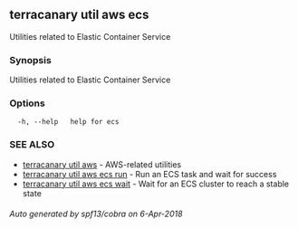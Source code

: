 ## terracanary util aws ecs

Utilities related to Elastic Container Service

### Synopsis

Utilities related to Elastic Container Service

### Options

```
  -h, --help   help for ecs
```

### SEE ALSO

* [terracanary util aws](docs/terracanary_util_aws.md)	 - AWS-related utilities
* [terracanary util aws ecs run](docs/terracanary_util_aws_ecs_run.md)	 - Run an ECS task and wait for success
* [terracanary util aws ecs wait](docs/terracanary_util_aws_ecs_wait.md)	 - Wait for an ECS cluster to reach a stable state

###### Auto generated by spf13/cobra on 6-Apr-2018
